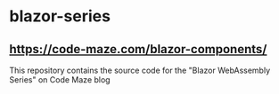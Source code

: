 # blazor-series
## https://code-maze.com/blazor-components/
This repository contains the source code for the "Blazor WebAssembly Series" on Code Maze blog

